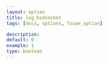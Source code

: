 ```yaml
---
layout: option
title: log_bsdsocket
tags: [docs, options, fsuae_option]

description: 
default: 0
example: 1
type: boolean
---
```

